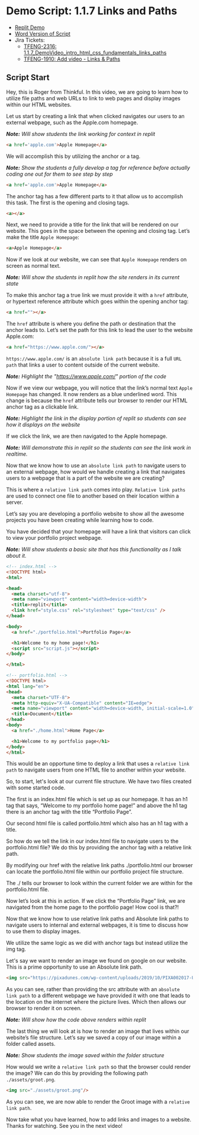 # Demo Script: 1.1.7 Links and Paths

* [Replit Demo](https://replit.com/@mrrocampbell/1-1-7-links-and-paths#index.html)
* [Word Version of Script](https://chegg-my.sharepoint.com/:w:/p/rocampbell/Ef_MHRAcm79Op_f2lCuv1kgBET7hCkh6xHrAfoUXEbMGWg?e=uZAbVI)
* Jira Tickets:
  * [TFENG-2316: 1.1.7_DemoVideo_intro_html_css_fundamentals_links_paths](https://chegg.atlassian.net/browse/TFENG-2316)
  * [TFENG-1910: Add video - Links & Paths](https://chegg.atlassian.net/browse/TFENG-1910)

## Script Start

Hey, this is Roger from Thinkful. In this video, we are going to learn how to utilize file paths and web URLs to link to web pages and display images within our HTML websites.

Let us start by creating a link that when clicked navigates our users to an external webpage, such as the Apple.com homepage.

_**Note:** Will show students the link working for context in replit_

```HTML
<a href='apple.com'>Apple Homepage</a>
```

We will accomplish this by utilizing the anchor or a tag.

_**Note:** Show the students a fully develop a tag for reference before actually coding one out for them to see step by step_

```html
<a href='apple.com'>Apple Homepage</a>
```

The anchor tag has a few different parts to it that allow us to accomplish this task. The first is the opening and closing tags.
```html
<a></a>
```

Next, we need to provide a title for the link that will be rendered on our website. This goes in the space between the opening and closing tag. Let’s make the title `Apple Homepage`:
```html
<a>Apple Homepage</a>
```

Now if we look at our website, we can see that `Apple Homepage` renders on screen as normal text.

_**Note:** Will show the students in replit how the site renders in its current state_

To make this anchor tag a true link we must provide it with a `href` attribute, or hypertext reference attribute which goes within the opening anchor tag:
```html
<a href=""></a>
```

The `href` attribute is where you define the path or destination that the anchor leads to. Let’s set the path for this link to lead the user to the website Apple.com:
```html
<a href="https://www.apple.com/"></a>
```

`https://www.apple.com/` is an `absolute link path` because it is a full `URL path` that links a user to content outside of the current website.

_**Note:** Highlight the "https://www.apple.com/" portion of the code_

Now if we view our webpage, you will notice that the link’s normal text `Apple Homepage` has changed. It now renders as a blue underlined word. This change is because the `href` attribute tells our browser to render our HTML anchor tag as a clickable link.

_**Note:** Highlight the link in the display portion of replit so students can see how it displays on the website_

If we click the link, we are then navigated to the Apple homepage.

_**Note:** Will demonstrate this in replit so the students can see the link work in realtime._

Now that we know how to use an `absolute link path` to navigate users to an external webpage, how would we handle creating a link that navigates users to a webpage that is a part of the website we are creating?

This is where a `relative link path` comes into play. `Relative link paths` are used to connect one file to another based on their location within a server.

Let’s say you are developing a portfolio website to show all the awesome projects you have been creating while learning how to code.

You have decided that your homepage will have a link that visitors can click to view your portfolio project webpage.

_**Note:** Will show students a basic site that has this functionality as I talk about it._

```html
<!-- index.html -->
<!DOCTYPE html>
<html>

<head>
  <meta charset="utf-8">
  <meta name="viewport" content="width=device-width">
  <title>replit</title>
  <link href="style.css" rel="stylesheet" type="text/css" />
</head>

<body>
  <a href="./portfolio.html">Portfolio Page</a>

  <h1>Welcome to my home page!</h1>
  <script src="script.js"></script>
</body>

</html>
```

```html
<!-- portfolio.html -->
<!DOCTYPE html>
<html lang="en">
<head>
  <meta charset="UTF-8">
  <meta http-equiv="X-UA-Compatible" content="IE=edge">
  <meta name="viewport" content="width=device-width, initial-scale=1.0">
  <title>Document</title>
</head>
<body>
  <a href="./home.html">Home Page</a>

  <h1>Welcome to my portfolio page</h1>
</body>
</html>
```
This would be an opportune time to deploy a link that uses a `relative link path` to navigate users from one HTML file to another within your website.

So, to start, let's look at our current file structure. We have two files created with some started code.

The first is an index.html file which is set up as our homepage. It has an h1 tag that says, “Welcome to my portfolio home page!” and above the h1 tag there is an anchor tag with the title “Portfolio Page”.

Our second html file is called portfolio.html which also has an h1 tag with a title.

So how do we tell the link in our index.html file to navigate users to the portfolio.html file? We do this by providing the anchor tag with a relative link path.

By modifying our href with the relative link paths ./portfolio.html our browser can locate the portfolio.html file within our portfolio project file structure.

The ./ tells our browser to look within the current folder we are within for the portfolio.html file.

Now let’s look at this in action. If we click the “Portfolio Page” link, we are navigated from the home page to the portfolio page! How cool is that?!

Now that we know how to use relative link paths and Absolute link paths to navigate users to internal and external webpages, it is time to discuss how to use them to display images.

We utilize the same logic as we did with anchor tags but instead utilize the img tag.

Let's say we want to render an image we found on google on our website. This is a prime opportunity to use an Absolute link path.
```html
<img src="https://pixadunes.com/wp-content/uploads/2019/10/PIXA002017-U.jpg"/>
```

As you can see, rather than providing the src attribute with an `absolute link path` to a different webpage we have provided it with one that leads to the location on the internet where the picture lives. Which then allows our browser to render it on screen.

_**Note:** Will show how the code above renders within replit_

The last thing we will look at is how to render an image that lives within our website’s file structure. Let’s say we saved a copy of our image within a folder called assets.

_**Note:** Show students the image saved within the folder structure_

How would we write a `relative link path` so that the browser could render the image? We can do this by providing the following path `./assets/groot.png`.
```html
<img src="./assets/groot.png"/>
```

As you can see, we are now able to render the Groot image with a `relative link path`.

Now take what you have learned, how to add links and images to a website. Thanks for watching. See you in the next video!